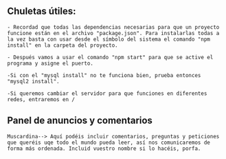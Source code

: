 ## Chuletas útiles: ##

    - Recordad que todas las dependencias necesarias para que un proyecto funcione están en el archivo "package.json". Para instalarlas todas a la vez basta con usar desde el símbolo del sistema el comando "npm install" en la carpeta del proyecto.

    - Después vamos a usar el comando "npm start" para que se active el programa y asigne el puerto.
    
    -Si con el "mysql install" no te funciona bien, prueba entonces "mysql2 install".

    -Si queremos cambiar el servidor para que funciones en diferentes redes, entraremos en /

## Panel de anuncios y comentarios ##

    Muscardina--> Aquí podéis incluir comentarios, preguntas y peticiones que queréis uqe todo el mundo pueda leer, así nos comunicaremos de forma más ordenada. Incluid vuestro nombre si lo hacéis, porfa.